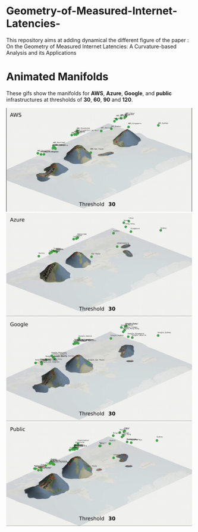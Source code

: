 # Geometry-of-Measured-Internet-Latencies-
This repository aims at adding dynamical the different figure of the paper : On the Geometry of Measured Internet Latencies: A Curvature-based Analysis and its Applications

# Animated Manifolds
These gifs show the manifolds for **AWS**, **Azure**, **Google**, and **public** infrastructures at thresholds of **30**, **60**, **90** and **120**.

<img src="./gifs/aws.gif" width="500" />

<img src="./gifs/azure.gif" width="500" />

<img src="./gifs/google.gif" width="500" />

<img src="./gifs/public.gif" width="500" />
